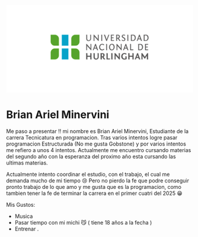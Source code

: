 ![Logo UNAHUR](./assets/UNAHUR.png)


# Brian Ariel Minervini 

Me paso a presentar !! mi nombre es Brian Ariel Minervini, Estudiante de la carrera Tecnicatura en programacion. Tras varios intentos logre pasar programacion Estructurada (No me gusta Gobstone) y por varios intentos me refiero a unos 4 intentos. Actualmente me encuentro cursando materias del segundo año con la esperanza del proximo año esta cursando las ultimas materias. 

Actualmente intento coordinar el estudio, con el trabajo, el cual me demanda mucho de mi tiempo 😢 Pero no pierdo la fe que podre conseguir pronto trabajo de lo que amo y me gusta que es la programacion, como tambien tener la fe de terminar la carrera en el primer cuatri del 2025 😁 

Mis Gustos:
* Musica
* Pasar tiempo con mi michi 😼 ( tiene 18 años a la fecha )
* Entrenar . 

